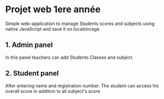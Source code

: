 # Projet web 1ere année
Simple web-application to manage Students scores and subjects using native JavaScript and save it on localstorage.
## 1. Admin panel
In this panel teachers can add Students Classes and subject.
## 2. Student panel
After entering name and registration number. The student can access his overall score in addition to all subject's score
